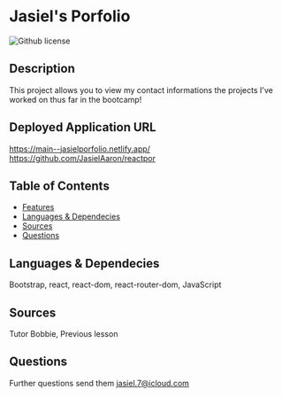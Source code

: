 # Jasiel's Porfolio

  ![Github license](https://img.shields.io/badge/license-MIT-blue.svg)

  ## Description

  This project allows you to view my contact informations the projects I've worked on thus far in the bootcamp!

  ## Deployed Application URL
  
  https://main--jasielporfolio.netlify.app/
  https://github.com/JasielAaron/reactpor



  ## Table of Contents

  * [Features](#features)
  * [Languages & Dependecies](#languagesanddependencies)
  * [Sources](#sources)
  * [Questions](#questions)
  
  ## Languages & Dependecies

  Bootstrap, react, react-dom, react-router-dom,  JavaScript
  

  ## Sources 

  Tutor Bobbie, Previous lesson

  ## Questions 

  Further questions send them [jasiel.7@icloud.com](mailto:jasiel.7@icloud.com?subject=[GitHub%20Dev20Connect])
